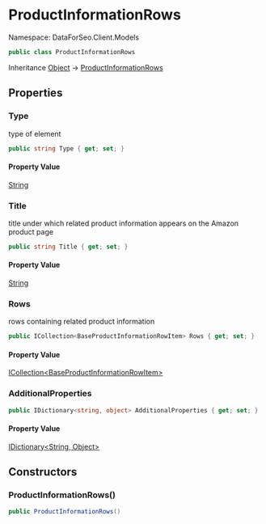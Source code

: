 # ProductInformationRows

Namespace: DataForSeo.Client.Models

```csharp
public class ProductInformationRows
```

Inheritance [Object](https://docs.microsoft.com/en-us/dotnet/api/system.object) → [ProductInformationRows](./dataforseo.client.models.productinformationrows.md)

## Properties

### **Type**

type of element

```csharp
public string Type { get; set; }
```

#### Property Value

[String](https://docs.microsoft.com/en-us/dotnet/api/system.string)<br>

### **Title**

title under which related product information appears on the Amazon product page

```csharp
public string Title { get; set; }
```

#### Property Value

[String](https://docs.microsoft.com/en-us/dotnet/api/system.string)<br>

### **Rows**

rows containing related product information

```csharp
public ICollection<BaseProductInformationRowItem> Rows { get; set; }
```

#### Property Value

[ICollection&lt;BaseProductInformationRowItem&gt;](./dataforseo.client.models.baseproductinformationrowitem.md)<br>

### **AdditionalProperties**

```csharp
public IDictionary<string, object> AdditionalProperties { get; set; }
```

#### Property Value

[IDictionary&lt;String, Object&gt;](https://docs.microsoft.com/en-us/dotnet/api/system.collections.generic.idictionary-2)<br>

## Constructors

### **ProductInformationRows()**

```csharp
public ProductInformationRows()
```
